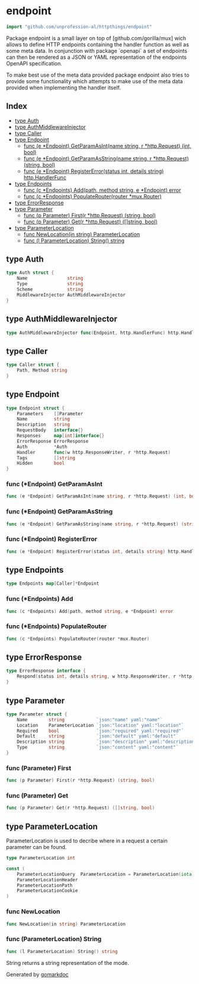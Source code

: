 <!-- Code generated by gomarkdoc. DO NOT EDIT -->

# endpoint

```go
import "github.com/unprofession-al/httpthings/endpoint"
```

Package endpoint is a small layer on top of \[github.com/gorilla/mux\] wich allows to define HTTP endpoints containing the handler function as well as some meta data. In conjunction with package \`openapi\` a set of endpoints can then be rendered as a JSON or YAML representation of the endpoints OpenAPI specification.

To make best use of the meta data provided package endpoint also tries to provide some functionality which attempts to make use of the meta data provided when implementing the handler itself.

## Index

- [type Auth](<#type-auth>)
- [type AuthMiddlewareInjector](<#type-authmiddlewareinjector>)
- [type Caller](<#type-caller>)
- [type Endpoint](<#type-endpoint>)
  - [func (e *Endpoint) GetParamAsInt(name string, r *http.Request) (int, bool)](<#func-endpoint-getparamasint>)
  - [func (e *Endpoint) GetParamAsString(name string, r *http.Request) (string, bool)](<#func-endpoint-getparamasstring>)
  - [func (e *Endpoint) RegisterError(status int, details string) http.HandlerFunc](<#func-endpoint-registererror>)
- [type Endpoints](<#type-endpoints>)
  - [func (c *Endpoints) Add(path, method string, e *Endpoint) error](<#func-endpoints-add>)
  - [func (c *Endpoints) PopulateRouter(router *mux.Router)](<#func-endpoints-populaterouter>)
- [type ErrorResponse](<#type-errorresponse>)
- [type Parameter](<#type-parameter>)
  - [func (p Parameter) First(r *http.Request) (string, bool)](<#func-parameter-first>)
  - [func (p Parameter) Get(r *http.Request) ([]string, bool)](<#func-parameter-get>)
- [type ParameterLocation](<#type-parameterlocation>)
  - [func NewLocation(in string) ParameterLocation](<#func-newlocation>)
  - [func (l ParameterLocation) String() string](<#func-parameterlocation-string>)


## type Auth

```go
type Auth struct {
    Name               string
    Type               string
    Scheme             string
    MiddlewareInjector AuthMiddlewareInjector
}
```

## type AuthMiddlewareInjector

```go
type AuthMiddlewareInjector func(Endpoint, http.HandlerFunc) http.HandlerFunc
```

## type Caller

```go
type Caller struct {
    Path, Method string
}
```

## type Endpoint

```go
type Endpoint struct {
    Parameters    []Parameter
    Name          string
    Description   string
    RequestBody   interface{}
    Responses     map[int]interface{}
    ErrorResponse ErrorResponse
    Auth          *Auth
    Handler       func(w http.ResponseWriter, r *http.Request)
    Tags          []string
    Hidden        bool
}
```

### func \(\*Endpoint\) GetParamAsInt

```go
func (e *Endpoint) GetParamAsInt(name string, r *http.Request) (int, bool)
```

### func \(\*Endpoint\) GetParamAsString

```go
func (e *Endpoint) GetParamAsString(name string, r *http.Request) (string, bool)
```

### func \(\*Endpoint\) RegisterError

```go
func (e *Endpoint) RegisterError(status int, details string) http.HandlerFunc
```

## type Endpoints

```go
type Endpoints map[Caller]*Endpoint
```

### func \(\*Endpoints\) Add

```go
func (c *Endpoints) Add(path, method string, e *Endpoint) error
```

### func \(\*Endpoints\) PopulateRouter

```go
func (c *Endpoints) PopulateRouter(router *mux.Router)
```

## type ErrorResponse

```go
type ErrorResponse interface {
    Respond(status int, details string, w http.ResponseWriter, r *http.Request)
}
```

## type Parameter

```go
type Parameter struct {
    Name        string            `json:"name" yaml:"name"`
    Location    ParameterLocation `json:"location" yaml:"location"`
    Required    bool              `json:"required" yaml:"required"`
    Default     string            `json:"default" yaml:"default"`
    Description string            `json:"description" yaml:"description"`
    Type        string            `json:"content" yaml:"content"`
}
```

### func \(Parameter\) First

```go
func (p Parameter) First(r *http.Request) (string, bool)
```

### func \(Parameter\) Get

```go
func (p Parameter) Get(r *http.Request) ([]string, bool)
```

## type ParameterLocation

ParameterLocation is used to decribe where in a request a certain parameter can be found.

```go
type ParameterLocation int
```

```go
const (
    ParameterLocationQuery  ParameterLocation = ParameterLocation(iota) // parameter is located in the query string
    ParameterLocationHeader                                             // parameter is located in the request header
    ParameterLocationPath                                               // parameter is part of the request path
    ParameterLocationCookie                                             // parameter is stored in a cookie
)
```

### func NewLocation

```go
func NewLocation(in string) ParameterLocation
```

### func \(ParameterLocation\) String

```go
func (l ParameterLocation) String() string
```

String returns a string representation of the mode.



Generated by [gomarkdoc](<https://github.com/princjef/gomarkdoc>)
